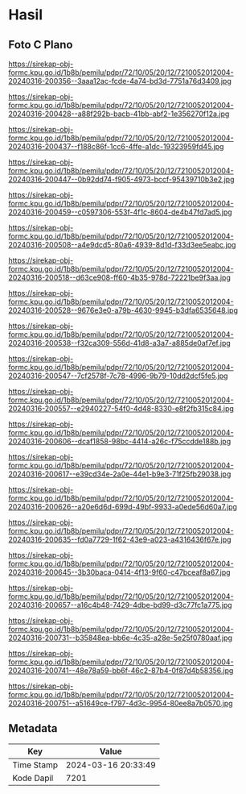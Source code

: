 # Hasil

## Foto C Plano

https://sirekap-obj-formc.kpu.go.id/1b8b/pemilu/pdpr/72/10/05/20/12/7210052012004-20240316-200356--3aaa12ac-fcde-4a74-bd3d-7751a76d3409.jpg

https://sirekap-obj-formc.kpu.go.id/1b8b/pemilu/pdpr/72/10/05/20/12/7210052012004-20240316-200428--a88f292b-bacb-41bb-abf2-1e356270f12a.jpg

https://sirekap-obj-formc.kpu.go.id/1b8b/pemilu/pdpr/72/10/05/20/12/7210052012004-20240316-200437--f188c86f-1cc6-4ffe-a1dc-19323959fd45.jpg

https://sirekap-obj-formc.kpu.go.id/1b8b/pemilu/pdpr/72/10/05/20/12/7210052012004-20240316-200447--0b92dd74-f905-4973-bccf-95439710b3e2.jpg

https://sirekap-obj-formc.kpu.go.id/1b8b/pemilu/pdpr/72/10/05/20/12/7210052012004-20240316-200459--c0597306-553f-4f1c-8604-de4b47fd7ad5.jpg

https://sirekap-obj-formc.kpu.go.id/1b8b/pemilu/pdpr/72/10/05/20/12/7210052012004-20240316-200508--a4e9dcd5-80a6-4939-8d1d-f33d3ee5eabc.jpg

https://sirekap-obj-formc.kpu.go.id/1b8b/pemilu/pdpr/72/10/05/20/12/7210052012004-20240316-200518--d63ce908-ff60-4b35-978d-72221be9f3aa.jpg

https://sirekap-obj-formc.kpu.go.id/1b8b/pemilu/pdpr/72/10/05/20/12/7210052012004-20240316-200528--9676e3e0-a79b-4630-9945-b3dfa6535648.jpg

https://sirekap-obj-formc.kpu.go.id/1b8b/pemilu/pdpr/72/10/05/20/12/7210052012004-20240316-200538--f32ca309-556d-41d8-a3a7-a885de0af7ef.jpg

https://sirekap-obj-formc.kpu.go.id/1b8b/pemilu/pdpr/72/10/05/20/12/7210052012004-20240316-200547--7cf2578f-7c78-4996-9b79-10dd2dcf5fe5.jpg

https://sirekap-obj-formc.kpu.go.id/1b8b/pemilu/pdpr/72/10/05/20/12/7210052012004-20240316-200557--e2940227-54f0-4d48-8330-e8f2fb315c84.jpg

https://sirekap-obj-formc.kpu.go.id/1b8b/pemilu/pdpr/72/10/05/20/12/7210052012004-20240316-200606--dcaf1858-98bc-4414-a26c-f75ccdde188b.jpg

https://sirekap-obj-formc.kpu.go.id/1b8b/pemilu/pdpr/72/10/05/20/12/7210052012004-20240316-200617--e39cd34e-2a0e-44e1-b9e3-71f25fb29038.jpg

https://sirekap-obj-formc.kpu.go.id/1b8b/pemilu/pdpr/72/10/05/20/12/7210052012004-20240316-200626--a20e6d6d-699d-49bf-9933-a0ede56d60a7.jpg

https://sirekap-obj-formc.kpu.go.id/1b8b/pemilu/pdpr/72/10/05/20/12/7210052012004-20240316-200635--fd0a7729-1f62-43e9-a023-a4316436f67e.jpg

https://sirekap-obj-formc.kpu.go.id/1b8b/pemilu/pdpr/72/10/05/20/12/7210052012004-20240316-200645--3b30baca-0414-4f13-9f60-c47bceaf8a67.jpg

https://sirekap-obj-formc.kpu.go.id/1b8b/pemilu/pdpr/72/10/05/20/12/7210052012004-20240316-200657--a16c4b48-7429-4dbe-bd99-d3c77fc1a775.jpg

https://sirekap-obj-formc.kpu.go.id/1b8b/pemilu/pdpr/72/10/05/20/12/7210052012004-20240316-200731--b35848ea-bb6e-4c35-a28e-5e25f0780aaf.jpg

https://sirekap-obj-formc.kpu.go.id/1b8b/pemilu/pdpr/72/10/05/20/12/7210052012004-20240316-200741--48e78a59-bb6f-46c2-87b4-0f87d4b58356.jpg

https://sirekap-obj-formc.kpu.go.id/1b8b/pemilu/pdpr/72/10/05/20/12/7210052012004-20240316-200751--a51649ce-f797-4d3c-9954-80ee8a7b0570.jpg


## Metadata

| Key        | Value               |
| ---------- | ------------------- |
| Time Stamp | 2024-03-16 20:33:49 |
| Kode Dapil | 7201                |



